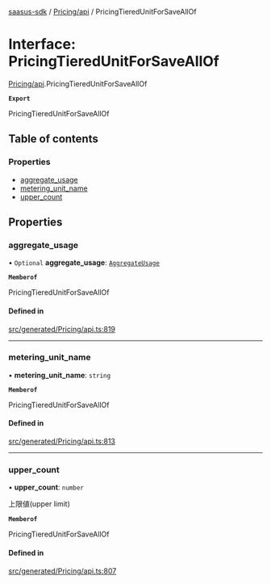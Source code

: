 [saasus-sdk](../README.md) / [Pricing/api](../modules/Pricing_api.md) / PricingTieredUnitForSaveAllOf

# Interface: PricingTieredUnitForSaveAllOf

[Pricing/api](../modules/Pricing_api.md).PricingTieredUnitForSaveAllOf

**`Export`**

PricingTieredUnitForSaveAllOf

## Table of contents

### Properties

- [aggregate\_usage](Pricing_api.PricingTieredUnitForSaveAllOf.md#aggregate_usage)
- [metering\_unit\_name](Pricing_api.PricingTieredUnitForSaveAllOf.md#metering_unit_name)
- [upper\_count](Pricing_api.PricingTieredUnitForSaveAllOf.md#upper_count)

## Properties

### aggregate\_usage

• `Optional` **aggregate\_usage**: [`AggregateUsage`](../enums/Pricing_api.AggregateUsage.md)

**`Memberof`**

PricingTieredUnitForSaveAllOf

#### Defined in

[src/generated/Pricing/api.ts:819](https://github.com/saasus-platform/saasus-sdk-javascript/blob/55abc15/src/generated/Pricing/api.ts#L819)

___

### metering\_unit\_name

• **metering\_unit\_name**: `string`

**`Memberof`**

PricingTieredUnitForSaveAllOf

#### Defined in

[src/generated/Pricing/api.ts:813](https://github.com/saasus-platform/saasus-sdk-javascript/blob/55abc15/src/generated/Pricing/api.ts#L813)

___

### upper\_count

• **upper\_count**: `number`

上限値(upper limit)

**`Memberof`**

PricingTieredUnitForSaveAllOf

#### Defined in

[src/generated/Pricing/api.ts:807](https://github.com/saasus-platform/saasus-sdk-javascript/blob/55abc15/src/generated/Pricing/api.ts#L807)
